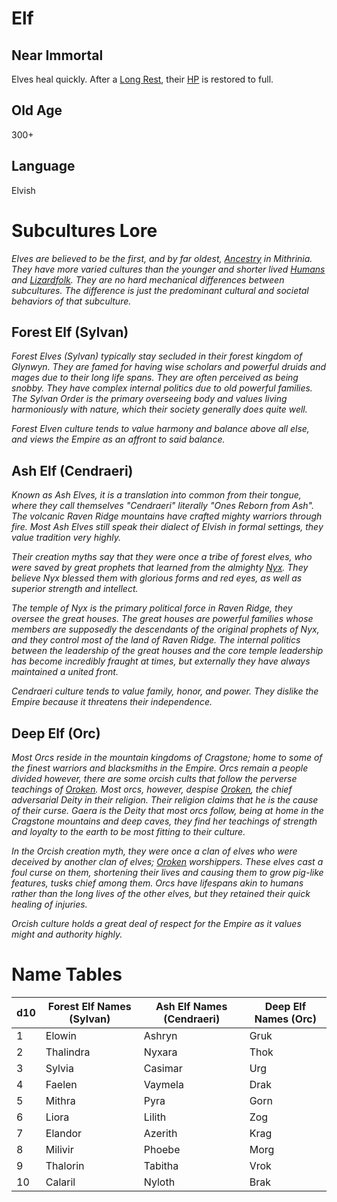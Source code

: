# Elf

## Near Immortal

Elves heal quickly. After a [Long Rest](../../Game%20Procedures/Core%20Procedures/Resting.md#Long%20Rest), their [HP](../Derived%20Statistics/Health%20Points.md) is restored to full.

## Old Age

300+

## Language

Elvish

# Subcultures Lore

*Elves are believed to be the first, and by far oldest, [Ancestry](Ancestry.md) in Mithrinia. They have more varied cultures than the younger and shorter lived [Humans](Human.md) and [Lizardfolk](Lizardfolk.md). They are no hard mechanical differences between subcultures. The difference is just the predominant cultural and societal behaviors of that subculture.*

## Forest Elf (Sylvan)

*Forest Elves (Sylvan) typically stay secluded in their forest kingdom of Glynwyn. They are famed for having wise scholars and powerful druids and mages due to their long life spans. They are often perceived as being snobby. They have complex internal politics due to old powerful families. The Sylvan Order is the primary overseeing body and values living harmoniously with nature, which their society generally does quite well.*

*Forest Elven culture tends to value harmony and balance above all else, and views the Empire as an affront to said balance.*

## Ash Elf (Cendraeri)

*Known as Ash Elves, it is a translation into common from their tongue, where they call themselves "Cendraeri" literally "Ones Reborn from Ash". The volcanic Raven Ridge mountains have crafted mighty warriors through fire. Most Ash Elves still speak their dialect of Elvish in formal settings, they value tradition very highly.*

*Their creation myths say that they were once a tribe of forest elves, who were saved by great prophets that learned from the almighty [Nyx](../../Magic/Deities/Pantheons/Notable%20Mithrinian%20Deities/Nyx.md). They believe Nyx blessed them with glorious forms and red eyes, as well as superior strength and intellect.*

*The temple of Nyx is the primary political force in Raven Ridge, they oversee the great houses. The great houses are powerful families whose members are supposedly the descendants of the original prophets of Nyx, and they control most of the land of Raven Ridge. The internal politics between the leadership of the great houses and the core temple leadership has become incredibly fraught at times, but externally they have always maintained a united front.*

*Cendraeri culture tends to value family, honor, and power. They dislike the Empire because it threatens their independence.*

## Deep Elf (Orc)

*Most Orcs reside in the mountain kingdoms of Cragstone; home to some of the finest warriors and blacksmiths in the Empire. Orcs remain a people divided however, there are some orcish cults that follow the perverse teachings of [Oroken](../../Magic/Deities/Pantheons/Notable%20Mithrinian%20Deities/Oroken.md). Most orcs, however, despise [Oroken](../../Magic/Deities/Pantheons/Notable%20Mithrinian%20Deities/Oroken.md), the chief adversarial Deity in their religion. Their religion claims that he is the cause of their curse. Gaera is the Deity that most orcs follow, being at home in the Cragstone mountains and deep caves, they find her teachings of strength and loyalty to the earth to be most fitting to their culture.*

*In the Orcish creation myth, they were once a clan of elves who were deceived by another clan of elves; [Oroken](../../Magic/Deities/Pantheons/Notable%20Mithrinian%20Deities/Oroken.md) worshippers. These elves cast a foul curse on them, shortening their lives and causing them to grow pig-like features, tusks chief among them. Orcs have lifespans akin to humans rather than the long lives of the other elves, but they retained their quick healing of injuries.*

*Orcish culture holds a great deal of respect for the Empire as it values might and authority highly.*

# Name Tables

| d10 | Forest Elf Names (Sylvan) | Ash Elf Names (Cendraeri) | Deep Elf Names (Orc) |
| --- | ------------------------- | ------------------------- | -------------------- |
| 1   | Elowin                    | Ashryn                    | Gruk                 |
| 2   | Thalindra                 | Nyxara                    | Thok                 |
| 3   | Sylvia                    | Casimar                   | Urg                  |
| 4   | Faelen                    | Vaymela                   | Drak                 |
| 5   | Mithra                    | Pyra                      | Gorn                 |
| 6   | Liora                     | Lilith                    | Zog                  |
| 7   | Elandor                   | Azerith                   | Krag                 |
| 8   | Milivir                   | Phoebe                    | Morg                 |
| 9   | Thalorin                  | Tabitha                   | Vrok                 |
| 10  | Calaril                   | Nyloth                    | Brak                 |
